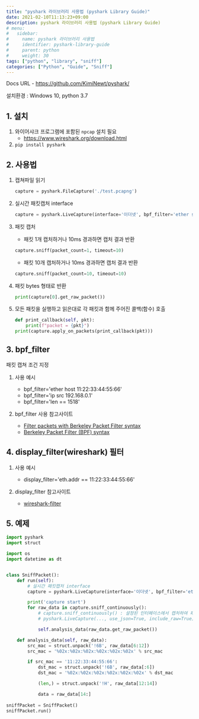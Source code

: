 ```yaml
---
title: "pyshark 라이브러리 사용법 (pyshark Library Guide)"
date: 2021-02-10T11:13:23+09:00
description: pyshark 라이브러리 사용법 (pyshark Library Guide)
# menu:
#   sidebar:
#     name: pyshark 라이브러리 사용법
#     identifier: pyshark-library-guide
#     parent: python
#     weight: 30
tags: ["python", "library", "sniff"]
categories: ["Python", "Guide", "Sniff"]
---
```




Docs URL - https://github.com/KimiNewt/pyshark/

설치환경 : Windows 10, python 3.7

## 1. 설치

1. 와이어샤크 프로그램에 포함된 `npcap` 설치 필요
    - https://www.wireshark.org/download.html
2. `pip install pyshark`

## 2. 사용법

1. 캡쳐파일 읽기

    ```python
    capture = pyshark.FileCapture('./test.pcapng')
    ```

2. 실시간 패킷캡처 interface

    ```python
    capture = pyshark.LiveCapture(interface='이더넷', bpf_filter='ether src host 11:22:33:44:55:66', use_json=True, include_raw=True)
    ```

3. 패킷 캡처

    - 패킷 1개 캡처하거나 10ms 경과하면 캡처 결과 반환
    ```python
    capture.sniff(packet_count=1, timeout=10)
    ```

    - 패킷 10개 캡처하거나 10ms 경과하면 캡처 결과 반환
    ```python
    capture.sniff(packet_count=10, timeout=10)  
    ```

4. 패킷 bytes 형태로 반환
    ```python
    print(capture[0].get_raw_packet())
    ```

5. 모든 패킷을 실행하고 읽은대로 각 패킷과 함께 주어진 콜백(함수) 호출

    ```python
    def print_callback(self, pkt):
        print(f"packet = {pkt}")
    print(capture.apply_on_packets(print_callback(pkt)))
    ```

## 3. bpf_filter

패킷 캡쳐 조건 지정

1. 사용 예시

    - bpf_filter='ether host 11:22:33:44:55:66'
    - bpf_filter='ip src 192.168.0.1'
    - bpf_filter='len == 1518'

2. bpf_filter 사용 참고사이트 
    - [Filter packets with Berkeley Packet Filter syntax](https://docs.extrahop.com/8.3/bpf-syntax/)
    - [Berkeley Packet Filter (BPF) syntax](https://biot.com/capstats/bpf.html)

## 4. display_filter(wireshark) 필터

1. 사용 예시

    - display_filter='eth.addr == 11:22:33:44:55:66'

2. display_filter 참고사이트
    - [wireshark-filter](https://www.wireshark.org/docs/man-pages/wireshark-filter.html)

## 5. 예제

```python
import pyshark
import struct

import os
import datetime as dt


class SniffPacket():
    def run(self):
        # 실시간 패킷캡처 interface
        capture = pyshark.LiveCapture(interface='이더넷', bpf_filter='ether src host 11:22:33:44:55:66', use_json=True, include_raw=True)

        print('capture start')
        for raw_data in capture.sniff_continuously():
            # capture.sniff_continuously() : 설정된 인터페이스에서 캡처하여 패킷을 지속적으로 반환하는 생성기를 반환
            # pyshark.LiveCapture(..., use_json=True, include_raw=True)  # 위의 기능을 사용하기 위해서는 Capture 설정에서 use_json=True, include_raw=True 옵션을 추가해야함

            self.analysis_data(raw_data.get_raw_packet())

    def analysis_data(self, raw_data):
        src_mac = struct.unpack('!6B', raw_data[6:12])
        src_mac = '%02x:%02x:%02x:%02x:%02x:%02x' % src_mac

        if src_mac == '11:22:33:44:55:66':
            dst_mac = struct.unpack('!6B', raw_data[:6])
            dst_mac = '%02x:%02x:%02x:%02x:%02x:%02x' % dst_mac

            (len,) = struct.unpack('!H', raw_data[12:14])

            data = raw_data[14:]
            
sniffPacket = SniffPacket()
sniffPacket.run()
```